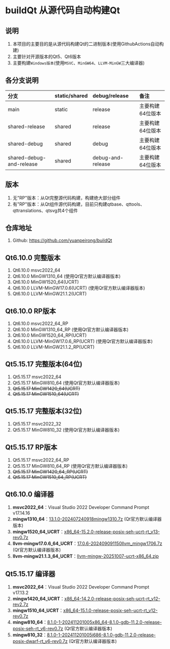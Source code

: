 # buildQt 从源代码自动构建Qt

## 说明
1. 本项目的主要目的是从源代码构建Qt的二进制版本(使用GithubActions自动构建)
2. 主要针对开源版本的Qt5、Qt6版本
3. 主要构建`Windows版本`(使用`MSVC`、`MinGW64`、`LLVM-MinGW`三大编译器)

## 各分支说明
| 分支 | static/shared | debug/release | 备注
| :----- | :----- | :----- | :-----
| main | static | release | 主要构建64位版本
| shared-release | shared | release | 主要构建64位版本
| shared-debug | shared | debug | 主要构建64位版本
| shared-debug-and-release | shared | debug-and-release | 主要构建64位版本

## 版本
1. 无"RP"版本：从Qt完整源代码构建，构建绝大部分组件
2. 有"RP"版本：从Qt组件源代码构建，目前只构建qtbase、qttools、qttranslations、qtsvg共4个组件

## 仓库地址
1. Github: https://github.com/yuanpeirong/buildQt

## Qt6.10.0 完整版本
1. Qt6.10.0 msvc2022_64
2. Qt6.10.0 MinGW1310_64               (使用Qt官方默认编译器版本)
3. Qt6.10.0 MinGW1520_64(UCRT)    
4. Qt6.10.0 LLVM-MinGW17.0.6(UCRT)     (使用Qt官方默认编译器版本)
5. Qt6.10.0 LLVM-MinGW21.1.2(UCRT)

## Qt6.10.0 RP版本
1. Qt6.10.0 msvc2022_64_RP
2. Qt6.10.0 MinGW1310_64_RP            (使用Qt官方默认编译器版本)
3. Qt6.10.0 MinGW1520_64_RP(UCRT)
4. Qt6.10.0 LLVM-MinGW17.0.6_RP(UCRT)  (使用Qt官方默认编译器版本)
5. Qt6.10.0 LLVM-MinGW21.1.2_RP(UCRT)

## Qt5.15.17 完整版本(64位)
1. Qt5.15.17 msvc2022_64     
2. Qt5.15.17 MinGW810_64              (使用Qt官方默认编译器版本)
3. ~~Qt5.15.17 MinGW1420_64(UCRT)~~
4. ~~Qt5.15.17 MinGW1510_64(UCRT)~~

## Qt5.15.17 完整版本(32位)
1. Qt5.15.17 msvc2022_32     
2. Qt5.15.17 MinGW810_32              (使用Qt官方默认编译器版本)

## Qt5.15.17 RP版本
1. Qt5.15.17 msvc2022_64_RP
2. Qt5.15.17 MinGW810_64_RP           (使用Qt官方默认编译器版本)
3. ~~Qt5.15.17 MinGW1420_64_RP(UCRT)~~
4. ~~Qt5.15.17 MinGW1510_64_RP(UCRT)~~

## Qt6.10.0 编译器
1. **msvc2022_64**：Visual Studio 2022 Developer Command Prompt v17.14.16
2. **mingw1310_64**：[13.1.0-202407240918mingw1310.7z](https://download.qt.io/online/qtsdkrepository/windows_x86/desktop/tools_mingw1310/qt.tools.win64_mingw1310/13.1.0-202407240918mingw1310.7z) (Qt官方默认编译器版本)
3. **mingw1520_64_UCRT**：[x86_64-15.2.0-release-posix-seh-ucrt-rt_v13-rev0.7z](https://github.com/niXman/mingw-builds-binaries/releases/download/15.2.0-rt_v13-rev0/x86_64-15.2.0-release-posix-seh-ucrt-rt_v13-rev0.7z)
4. **llvm-mingw17.0.6_64_UCRT**：[17.0.6-202409091150llvm_mingw1706.7z](https://download.qt.io/online/qtsdkrepository/windows_x86/desktop/tools_llvm_mingw1706/qt.tools.win64_llvm_mingw1706/17.0.6-202409091150llvm_mingw1706.7z)  (Qt官方默认编译器版本)
5. **llvm-mingw21.1.3_64_UCRT**：[llvm-mingw-20251007-ucrt-x86_64.zip](https://github.com/mstorsjo/llvm-mingw/releases/download/20251007/llvm-mingw-20251007-ucrt-x86_64.zip)

## Qt5.15.17 编译器
1. **msvc2022_64**：Visual Studio 2022 Developer Command Prompt v17.13.2
2. **mingw1420_64_UCRT**：[x86_64-14.2.0-release-posix-seh-ucrt-rt_v12-rev2.7z](https://github.com/niXman/mingw-builds-binaries/releases/download/14.2.0-rt_v12-rev2/x86_64-14.2.0-release-posix-seh-ucrt-rt_v12-rev2.7z)
3. **mingw1510_64_UCRT**：[x86_64-15.1.0-release-posix-seh-ucrt-rt_v12-rev0.7z](https://github.com/niXman/mingw-builds-binaries/releases/download/15.1.0-rt_v12-rev0/x86_64-15.1.0-release-posix-seh-ucrt-rt_v12-rev0.7z)
4. **mingw810_64**：[8.1.0-1-202411201005x86_64-8.1.0-gdb-11.2.0-release-posix-seh-rt_v6-rev0.7z](https://download.qt.io/online/qtsdkrepository/windows_x86/desktop/tools_mingw81/qt.tools.win64_mingw810/8.1.0-1-202411201005x86_64-8.1.0-gdb-11.2.0-release-posix-seh-rt_v6-rev0.7z) (Qt官方默认编译器版本)
5. **mingw810_32**：[8.1.0-1-202411201005i686-8.1.0-gdb-11.2.0-release-posix-dwarf-rt_v6-rev0.7z](https://download.qt.io/online/qtsdkrepository/windows_x86/desktop/tools_mingw81/qt.tools.win32_mingw810/8.1.0-1-202411201005i686-8.1.0-gdb-11.2.0-release-posix-dwarf-rt_v6-rev0.7z) (Qt官方默认编译器版本)

